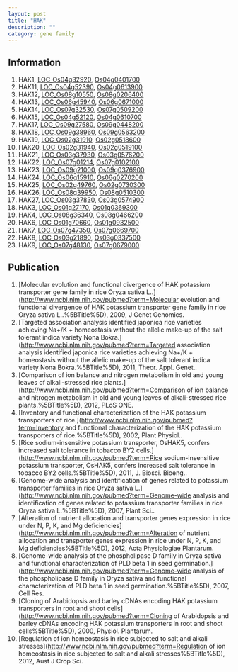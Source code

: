 ```yaml
---
layout: post
title: "HAK"
description: ""
category: gene family
---
```


## Information
1. HAK1, [LOC_Os04g32920](http://rice.plantbiology.msu.edu/cgi-bin/ORF_infopage.cgi?orf=LOC_Os04g32920), [Os04g0401700](http://rapdb.dna.affrc.go.jp/viewer/gbrowse_details/irgsp1?name=Os04g0401700)
2. HAK11, [LOC_Os04g52390](http://rice.plantbiology.msu.edu/cgi-bin/ORF_infopage.cgi?orf=LOC_Os04g52390), [Os04g0613900](http://rapdb.dna.affrc.go.jp/viewer/gbrowse_details/irgsp1?name=Os04g0613900)
3. HAK12, [LOC_Os08g10550](http://rice.plantbiology.msu.edu/cgi-bin/ORF_infopage.cgi?orf=LOC_Os08g10550), [Os08g0206400](http://rapdb.dna.affrc.go.jp/viewer/gbrowse_details/irgsp1?name=Os08g0206400)
4. HAK13, [LOC_Os06g45940](http://rice.plantbiology.msu.edu/cgi-bin/ORF_infopage.cgi?orf=LOC_Os06g45940), [Os06g0671000](http://rapdb.dna.affrc.go.jp/viewer/gbrowse_details/irgsp1?name=Os06g0671000)
5. HAK14, [LOC_Os07g32530](http://rice.plantbiology.msu.edu/cgi-bin/ORF_infopage.cgi?orf=LOC_Os07g32530), [Os07g0509200](http://rapdb.dna.affrc.go.jp/viewer/gbrowse_details/irgsp1?name=Os07g0509200)
6. HAK15, [LOC_Os04g52120](http://rice.plantbiology.msu.edu/cgi-bin/ORF_infopage.cgi?orf=LOC_Os04g52120), [Os04g0610700](http://rapdb.dna.affrc.go.jp/viewer/gbrowse_details/irgsp1?name=Os04g0610700)
7. HAK17, [LOC_Os09g27580](http://rice.plantbiology.msu.edu/cgi-bin/ORF_infopage.cgi?orf=LOC_Os09g27580), [Os09g0448200](http://rapdb.dna.affrc.go.jp/viewer/gbrowse_details/irgsp1?name=Os09g0448200)
8. HAK18, [LOC_Os09g38960](http://rice.plantbiology.msu.edu/cgi-bin/ORF_infopage.cgi?orf=LOC_Os09g38960), [Os09g0563200](http://rapdb.dna.affrc.go.jp/viewer/gbrowse_details/irgsp1?name=Os09g0563200)
9. HAK19, [LOC_Os02g31910](http://rice.plantbiology.msu.edu/cgi-bin/ORF_infopage.cgi?orf=LOC_Os02g31910), [Os02g0518600](http://rapdb.dna.affrc.go.jp/viewer/gbrowse_details/irgsp1?name=Os02g0518600)
10. HAK20, [LOC_Os02g31940](http://rice.plantbiology.msu.edu/cgi-bin/ORF_infopage.cgi?orf=LOC_Os02g31940), [Os02g0519100](http://rapdb.dna.affrc.go.jp/viewer/gbrowse_details/irgsp1?name=Os02g0519100)
11. HAK21, [LOC_Os03g37930](http://rice.plantbiology.msu.edu/cgi-bin/ORF_infopage.cgi?orf=LOC_Os03g37930), [Os03g0576200](http://rapdb.dna.affrc.go.jp/viewer/gbrowse_details/irgsp1?name=Os03g0576200)
12. HAK22, [LOC_Os07g01214](http://rice.plantbiology.msu.edu/cgi-bin/ORF_infopage.cgi?orf=LOC_Os07g01214), [Os07g0102100](http://rapdb.dna.affrc.go.jp/viewer/gbrowse_details/irgsp1?name=Os07g0102100)
13. HAK23, [LOC_Os09g21000](http://rice.plantbiology.msu.edu/cgi-bin/ORF_infopage.cgi?orf=LOC_Os09g21000), [Os09g0376900](http://rapdb.dna.affrc.go.jp/viewer/gbrowse_details/irgsp1?name=Os09g0376900)
14. HAK24, [LOC_Os06g15910](http://rice.plantbiology.msu.edu/cgi-bin/ORF_infopage.cgi?orf=LOC_Os06g15910), [Os06g0270200](http://rapdb.dna.affrc.go.jp/viewer/gbrowse_details/irgsp1?name=Os06g0270200)
15. HAK25, [LOC_Os02g49760](http://rice.plantbiology.msu.edu/cgi-bin/ORF_infopage.cgi?orf=LOC_Os02g49760), [Os02g0730300](http://rapdb.dna.affrc.go.jp/viewer/gbrowse_details/irgsp1?name=Os02g0730300)
16. HAK26, [LOC_Os08g39950](http://rice.plantbiology.msu.edu/cgi-bin/ORF_infopage.cgi?orf=LOC_Os08g39950), [Os08g0510300](http://rapdb.dna.affrc.go.jp/viewer/gbrowse_details/irgsp1?name=Os08g0510300)
17. HAK27, [LOC_Os03g37830](http://rice.plantbiology.msu.edu/cgi-bin/ORF_infopage.cgi?orf=LOC_Os03g37830), [Os03g0574900](http://rapdb.dna.affrc.go.jp/viewer/gbrowse_details/irgsp1?name=Os03g0574900)
18. HAK3, [LOC_Os01g27170](http://rice.plantbiology.msu.edu/cgi-bin/ORF_infopage.cgi?orf=LOC_Os01g27170), [Os01g0369300](http://rapdb.dna.affrc.go.jp/viewer/gbrowse_details/irgsp1?name=Os01g0369300)
19. HAK4, [LOC_Os08g36340](http://rice.plantbiology.msu.edu/cgi-bin/ORF_infopage.cgi?orf=LOC_Os08g36340), [Os08g0466200](http://rapdb.dna.affrc.go.jp/viewer/gbrowse_details/irgsp1?name=Os08g0466200)
20. HAK6, [LOC_Os01g70660](http://rice.plantbiology.msu.edu/cgi-bin/ORF_infopage.cgi?orf=LOC_Os01g70660), [Os01g0932500](http://rapdb.dna.affrc.go.jp/viewer/gbrowse_details/irgsp1?name=Os01g0932500)
21. HAK7, [LOC_Os07g47350](http://rice.plantbiology.msu.edu/cgi-bin/ORF_infopage.cgi?orf=LOC_Os07g47350), [Os07g0669700](http://rapdb.dna.affrc.go.jp/viewer/gbrowse_details/irgsp1?name=Os07g0669700)
22. HAK8, [LOC_Os03g21890](http://rice.plantbiology.msu.edu/cgi-bin/ORF_infopage.cgi?orf=LOC_Os03g21890), [Os03g0337500](http://rapdb.dna.affrc.go.jp/viewer/gbrowse_details/irgsp1?name=Os03g0337500)
23. HAK9, [LOC_Os07g48130](http://rice.plantbiology.msu.edu/cgi-bin/ORF_infopage.cgi?orf=LOC_Os07g48130), [Os07g0679000](http://rapdb.dna.affrc.go.jp/viewer/gbrowse_details/irgsp1?name=Os07g0679000)

## Publication
1. [Molecular evolution and functional divergence of HAK potassium transporter gene family in rice Oryza sativa L..](http://www.ncbi.nlm.nih.gov/pubmed?term=Molecular evolution and functional divergence of HAK potassium transporter gene family in rice Oryza sativa L..%5BTitle%5D), 2009, J Genet Genomics.
2. [Targeted association analysis identified japonica rice varieties achieving Na+/K + homeostasis without the allelic make-up of the salt tolerant indica variety Nona Bokra.](http://www.ncbi.nlm.nih.gov/pubmed?term=Targeted association analysis identified japonica rice varieties achieving Na+/K + homeostasis without the allelic make-up of the salt tolerant indica variety Nona Bokra.%5BTitle%5D), 2011, Theor. Appl. Genet..
3. [Comparison of ion balance and nitrogen metabolism in old and young leaves of alkali-stressed rice plants.](http://www.ncbi.nlm.nih.gov/pubmed?term=Comparison of ion balance and nitrogen metabolism in old and young leaves of alkali-stressed rice plants.%5BTitle%5D), 2012, PLoS ONE.
4. [Inventory and functional characterization of the HAK potassium transporters of rice.](http://www.ncbi.nlm.nih.gov/pubmed?term=Inventory and functional characterization of the HAK potassium transporters of rice.%5BTitle%5D), 2002, Plant Physiol..
5. [Rice sodium-insensitive potassium transporter, OsHAK5, confers increased salt tolerance in tobacco BY2 cells.](http://www.ncbi.nlm.nih.gov/pubmed?term=Rice sodium-insensitive potassium transporter, OsHAK5, confers increased salt tolerance in tobacco BY2 cells.%5BTitle%5D), 2011, J. Biosci. Bioeng..
6. [Genome-wide analysis and identification of genes related to potassium transporter families in rice Oryza sativa L.](http://www.ncbi.nlm.nih.gov/pubmed?term=Genome-wide analysis and identification of genes related to potassium transporter families in rice Oryza sativa L.%5BTitle%5D), 2007, Plant Sci..
7. [Alteration of nutrient allocation and transporter genes expression in rice under N, P, K, and Mg deficiencies](http://www.ncbi.nlm.nih.gov/pubmed?term=Alteration of nutrient allocation and transporter genes expression in rice under N, P, K, and Mg deficiencies%5BTitle%5D), 2012, Acta Physiologiae Plantarum.
8. [Genome-wide analysis of the phospholipase D family in Oryza sativa and functional characterization of PLD beta 1 in seed germination.](http://www.ncbi.nlm.nih.gov/pubmed?term=Genome-wide analysis of the phospholipase D family in Oryza sativa and functional characterization of PLD beta 1 in seed germination.%5BTitle%5D), 2007, Cell Res.
9. [Cloning of Arabidopsis and barley cDNAs encoding HAK potassium transporters in root and shoot cells](http://www.ncbi.nlm.nih.gov/pubmed?term=Cloning of Arabidopsis and barley cDNAs encoding HAK potassium transporters in root and shoot cells%5BTitle%5D), 2000, Physiol. Plantarum.
10. [Regulation of ion homeostasis in rice subjected to salt and alkali stresses](http://www.ncbi.nlm.nih.gov/pubmed?term=Regulation of ion homeostasis in rice subjected to salt and alkali stresses%5BTitle%5D), 2012, Aust J Crop Sci.


